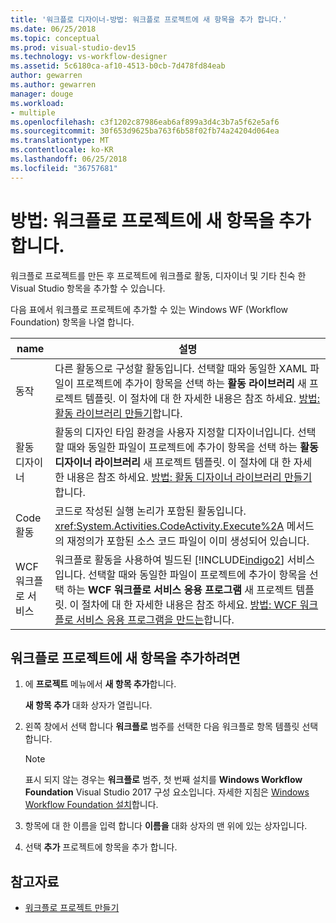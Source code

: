 ```yaml
---
title: '워크플로 디자이너-방법: 워크플로 프로젝트에 새 항목을 추가 합니다.'
ms.date: 06/25/2018
ms.topic: conceptual
ms.prod: visual-studio-dev15
ms.technology: vs-workflow-designer
ms.assetid: 5c6180ca-af10-4513-b0cb-7d478fd84eab
author: gewarren
ms.author: gewarren
manager: douge
ms.workload:
- multiple
ms.openlocfilehash: c3f1202c87986eab6af899a3d4c3b7a5f62e5af6
ms.sourcegitcommit: 30f653d9625ba763f6b58f02fb74a24204d064ea
ms.translationtype: MT
ms.contentlocale: ko-KR
ms.lasthandoff: 06/25/2018
ms.locfileid: "36757681"
---
```

# <a name="how-to-add-a-new-item-to-a-workflow-project"></a>방법: 워크플로 프로젝트에 새 항목을 추가 합니다.

워크플로 프로젝트를 만든 후 프로젝트에 워크플로 활동, 디자이너 및 기타 친숙 한 Visual Studio 항목을 추가할 수 있습니다.

다음 표에서 워크플로 프로젝트에 추가할 수 있는 Windows WF (Workflow Foundation) 항목을 나열 합니다.

|name|설명|
|----------|-----------------|
|동작|다른 활동으로 구성할 활동입니다. 선택할 때와 동일한 XAML 파일이 프로젝트에 추가이 항목을 선택 하는 **활동 라이브러리** 새 프로젝트 템플릿. 이 절차에 대 한 자세한 내용은 참조 하세요. [방법: 활동 라이브러리 만들기](../workflow-designer/how-to-create-an-activity-library.md)합니다.|
|활동 디자이너|활동의 디자인 타임 환경을 사용자 지정할 디자이너입니다. 선택할 때와 동일한 파일이 프로젝트에 추가이 항목을 선택 하는 **활동 디자이너 라이브러리** 새 프로젝트 템플릿. 이 절차에 대 한 자세한 내용은 참조 하세요. [방법: 활동 디자이너 라이브러리 만들기](../workflow-designer/how-to-create-an-activity-designer-library.md)합니다.|
|Code 활동|코드로 작성된 실행 논리가 포함된 활동입니다. <xref:System.Activities.CodeActivity.Execute%2A> 메서드의 재정의가 포함된 소스 코드 파일이 이미 생성되어 있습니다.|
|WCF 워크플로 서비스|워크플로 활동을 사용하여 빌드된 [!INCLUDE[indigo2](../workflow-designer/includes/indigo2_md.md)] 서비스입니다. 선택할 때와 동일한 파일이 프로젝트에 추가이 항목을 선택 하는 **WCF 워크플로 서비스 응용 프로그램** 새 프로젝트 템플릿. 이 절차에 대 한 자세한 내용은 참조 하세요. [방법: WCF 워크플로 서비스 응용 프로그램을 만드는](../workflow-designer/how-to-create-a-wcf-workflow-service-application.md)합니다.|

## <a name="to-add-a-new-item-to-a-workflow-project"></a>워크플로 프로젝트에 새 항목을 추가하려면

1. 에 **프로젝트** 메뉴에서 **새 항목 추가**합니다.

   **새 항목 추가** 대화 상자가 열립니다.

1. 왼쪽 창에서 선택 합니다 **워크플로** 범주를 선택한 다음 워크플로 항목 템플릿 선택 합니다.

   > [!NOTE]
   > 표시 되지 않는 경우는 **워크플로** 범주, 첫 번째 설치를 **Windows Workflow Foundation** Visual Studio 2017 구성 요소입니다. 자세한 지침은 [Windows Workflow Foundation 설치](developing-applications-with-the-workflow-designer.md#install-windows-workflow-foundation)합니다.

1. 항목에 대 한 이름을 입력 합니다 **이름을** 대화 상자의 맨 위에 있는 상자입니다.

1. 선택 **추가** 프로젝트에 항목을 추가 합니다.

## <a name="see-also"></a>참고자료

- [워크플로 프로젝트 만들기](../workflow-designer/creating-a-workflow-project.md)